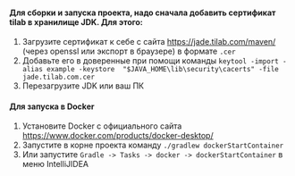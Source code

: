 #### Для сборки и запуска проекта, надо сначала добавить сертификат tilab в хранилище JDK. Для этого:
1. Загрузите сертификат к себе с сайта https://jade.tilab.com/maven/ (через openssl или экспорт в браузере) в формате `.cer`
2. Добавьте его в доверенные при помощи команды `keytool -import -alias example -keystore  "$JAVA_HOME\lib\security\cacerts" -file jade.tilab.com.cer`
3. Перезагрузите JDK или ваш ПК

#### Для запуска в Docker
1. Установите Docker с официального сайта https://www.docker.com/products/docker-desktop/
2. Запустите в корне проекта команду `./gradlew dockerStartContainer`
3. Или запустите `Gradle -> Tasks -> docker -> dockerStartContainer` в меню IntelliJIDEA
